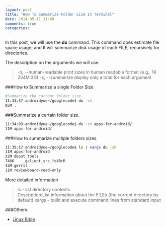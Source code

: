 ```yaml
---
layout: post
title: "How To Summarize Folder Size In Terminal"
date: 2014-05-11 11:49
comments: true
categories: 
---
```

In this post, we will use the **du** command. This command does estimate file space usage; and It will summarize disk usage of each FILE, recursively for directories.  
<!-- more -->
The description on the arguments we will use.
>-h, --human-readable
print sizes in human readable format (e.g., 1K 234M 2G)
>-s, --summarize
display only a total for each argument


###How to Summarize a single Folder Size 

```bash
#Summarize the current folder size.
11:33:57-androidyue~/googlecode$ du -sh
85M	.
```

###Summarize a certain folder size.
```bash
11:34:03-androidyue~/googlecode$ du -sh apps-for-android/
11M	apps-for-android/
```

###How to summarize multiple folders sizes
```bash
11:35:17-androidyue~/googlecode$ ls | xargs du -sh
11M	apps-for-android
22M	depot_tools
740K	_gclient_src_fo4RrR
42M	gerrit
11M	reviewboard-read-only
```
More detailed information
> ls - list directory contents  
Description:List  information about the FILEs (the current directory by default)
> xargs - build and execute command lines from standard input

###Others
  * <a href="http://www.amazon.com/gp/product/B0098ERUK2/ref=as_li_tl?ie=UTF8&camp=1789&creative=9325&creativeASIN=B0098ERUK2&linkCode=as2&tag=droidyueblog-20&linkId=FIXJNDL4OGZ4GTKW">Linux Bible</a><img src="http://ir-na.amazon-adsystem.com/e/ir?t=droidyueblog-20&l=as2&o=1&a=B0098ERUK2" width="1" height="1" border="0" alt="" style="border:none !important; margin:0px !important;" />

